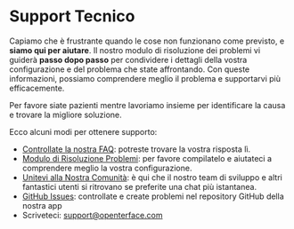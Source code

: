 # Support Tecnico

Capiamo che è frustrante quando le cose non funzionano come previsto, e **siamo qui per aiutare**. Il nostro modulo di risoluzione dei problemi vi guiderà **passo dopo passo** per condividere i dettagli della vostra configurazione e del problema che state affrontando. Con queste informazioni, possiamo comprendere meglio il problema e supportarvi più efficacemente.

Per favore siate pazienti mentre lavoriamo insieme per identificare la causa e trovare la migliore soluzione.

Ecco alcuni modi per ottenere supporto:

- [Controllate la nostra FAQ](/faq): potreste trovare la vostra risposta lì.
- [Modulo di Risoluzione Problemi](/support): per favore compilatelo e aiutateci a comprendere meglio la vostra configurazione.
- [Unitevi alla Nostra Comunità](/community): è qui che il nostro team di sviluppo e altri fantastici utenti si ritrovano se preferite una chat più istantanea.
- [GitHub Issues](/app): controllate e create problemi nel repository GitHub della nostra app
- Scriveteci: [support@openterface.com](mailto:support@openterface.com)
